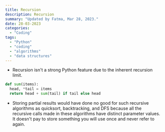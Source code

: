 ```yaml
---
title: Recursion
description: Recursion
summary: "Updated by Fatma, Mar 28, 2023."
date: 28-03-2023
categories:
  - "Coding"
tags:
  - "Python"
  - "coding"
  - "algorithms"
  - "data structures"
---
```


- Recursion isn't a strong Python feature due to the inherent recursion limit.

```python
def sum(items):
  head, *tail = items
  return head + sum(tail) if tail else head
```

- Storing partial results would have done no good for such recursive algorithms as quicksort, backtracking, and DFS because all the recursive calls made in these algorithms have distinct parameter values. It doesn't pay to store something you will use once and never refer to again.
